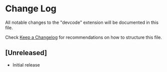 # Change Log

All notable changes to the "devcode" extension will be documented in this file.

Check [Keep a Changelog](http://keepachangelog.com/) for recommendations on how to structure this file.

## [Unreleased]

- Initial release